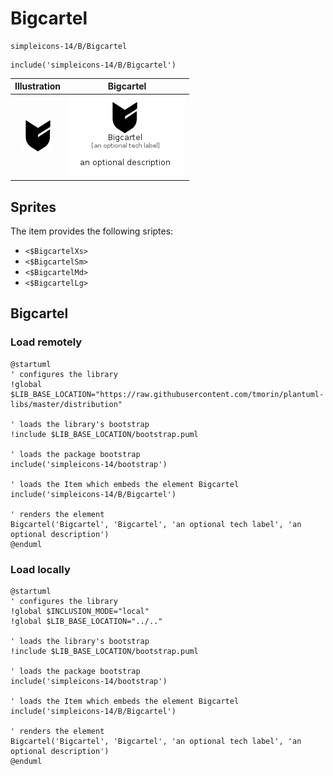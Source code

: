 # Bigcartel


```text
simpleicons-14/B/Bigcartel
```

```text
include('simpleicons-14/B/Bigcartel')
```



| Illustration | Bigcartel |
| :---: | :---: |
| ![illustration for Illustration](../../simpleicons-14/B/Bigcartel.png) | ![illustration for Bigcartel](../../simpleicons-14/B/Bigcartel.Local.png) |



## Sprites
The item provides the following sriptes:

- `<$BigcartelXs>`
- `<$BigcartelSm>`
- `<$BigcartelMd>`
- `<$BigcartelLg>`





## Bigcartel

### Load remotely
```plantuml
@startuml
' configures the library
!global $LIB_BASE_LOCATION="https://raw.githubusercontent.com/tmorin/plantuml-libs/master/distribution"

' loads the library's bootstrap
!include $LIB_BASE_LOCATION/bootstrap.puml

' loads the package bootstrap
include('simpleicons-14/bootstrap')

' loads the Item which embeds the element Bigcartel
include('simpleicons-14/B/Bigcartel')

' renders the element
Bigcartel('Bigcartel', 'Bigcartel', 'an optional tech label', 'an optional description')
@enduml
```

### Load locally
```plantuml
@startuml
' configures the library
!global $INCLUSION_MODE="local"
!global $LIB_BASE_LOCATION="../.."

' loads the library's bootstrap
!include $LIB_BASE_LOCATION/bootstrap.puml

' loads the package bootstrap
include('simpleicons-14/bootstrap')

' loads the Item which embeds the element Bigcartel
include('simpleicons-14/B/Bigcartel')

' renders the element
Bigcartel('Bigcartel', 'Bigcartel', 'an optional tech label', 'an optional description')
@enduml
```

